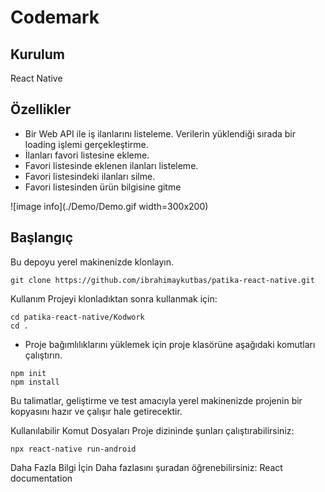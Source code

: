 # Codemark

## Kurulum
React Native

## Özellikler

* Bir Web API ile iş ilanlarını listeleme.
Verilerin yüklendiği sırada bir loading işlemi gerçekleştirme.
* İlanları favori listesine ekleme.
* Favori listesinde eklenen ilanları listeleme.
* Favori listesindeki ilanları silme.
* Favori listesinden ürün bilgisine gitme

![image info](./Demo/Demo.gif width=300x200)

## Başlangıç
Bu depoyu yerel makinenizde klonlayın.
```
git clone https://github.com/ibrahimaykutbas/patika-react-native.git
```

Kullanım
Projeyi klonladıktan sonra kullanmak için:
```
cd patika-react-native/Kodwork
cd .
```
* Proje bağımlılıklarını yüklemek için proje klasörüne aşağıdaki komutları çalıştırın.

```
npm init
npm install
```

Bu talimatlar, geliştirme ve test amacıyla yerel makinenizde projenin bir kopyasını hazır ve çalışır hale getirecektir.

Kullanılabilir Komut Dosyaları
Proje dizininde şunları çalıştırabilirsiniz:
```
npx react-native run-android
```
Daha Fazla Bilgi İçin
Daha fazlasını şuradan öğrenebilirsiniz: React documentation
